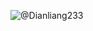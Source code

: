 <!--
<img align="right" alt="GIF" src="https://i.pinimg.com/originals/e4/26/70/e426702edf874b181aced1e2fa5c6cde.gif" />

### Hi there 👋

I'm ⚡️ **Dianliang233**, a 📖 **student** from 🇨🇳 China.

#### Contact
- Via E-mail: [dianliang233(at)gmail.com](mailto:dianliang233@gmail.com) or [dianliang233(at)qq.com](mailto:dianliang233@qq.com)
- Via GitHub issues: [New issue · dianliang233/dianliang233](https://github.com/dianliang233/dianliang233/issues/new)
- Via [QQ](https://im.qq.com): 2917830075
- Via [Discord](https://discord.com): dianliang233

#### Contribution
- Active editor - [Minecraft Wiki (ZH)](https://minecraft-zh.gamepedia.com/Minecraft_Wiki)
- Member of Fandom [Chinese Pre-volunteering Team (PVT-ZH)](https://community.fandom.com/zh/wiki/ZHCC:PVT/en)
- Crew - [Fandom Chinese Community Central](https://community.fandom.com/zh/)
- Simplified Chinese translator and founder of Classical Chinese translation project - [Minecraft](https://crowdin.com/project/minecraft)
- Frontend engineer and co-founder - [Teahouse Studios](https://github.com/Teahouse-Studios)

##### Other translation projects
- [Sodium - optimization mod for the Minecraft client (zh-cn)](https://github.com/jellysquid3/sodium-fabric)
- [Wiki-Bot - a Discord bot for easily linking and searching MediaWiki sites  (zh-cn)](https://github.com/Markus-Rost/discord-wiki-bot)
- [MCLangCN - An optimised Chinese Simplified translation for Minecraft Bedrock Edition (zh-cn)](https://github.com/ff98sha/mclangcn)

----------------------
-->

![@Dianliang233](https://github-readme-stats.vercel.app/api?username=dianliang233&count_private=true&show_icons=true&theme=tokyonight)


